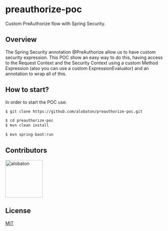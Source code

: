 # preauthorize-poc

Custom PreAuthorize flow with Spring Security.

## Overview

The Spring Security annotation @PreAuthorize allow us to have custom security expression. This POC show an easy way to do this, having access to the Request Context and the Security Context using a custom Method Expression (also you can use a custom ExpressionEvaluator) and an annotation to wrap all of this.

## How to start?

In order to start the POC use:

```bash
$ git clone https://github.com/alobaton/preauthorize-poc.git

$ cd preauthorize-poc
$ mvn clean install

$ mvn spring-boot:run
```

## Contributors

[<img alt="alobaton" src="https://avatars1.githubusercontent.com/u/9356067?s=460&v=4" width="117">](https://github.com/alobaton)

## License

[MIT](https://github.com/alobaton/preauthorize-poc/blob/master/LICENSE)
